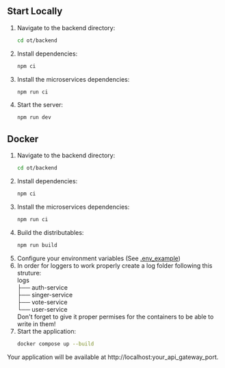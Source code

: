 ## Start Locally

1. Navigate to the backend directory:  
    ```sh
   cd ot/backend
    ```
2. Install dependencies:
    ```sh
    npm ci
    ```
3. Install the microservices dependencies:
    ```sh
    npm run ci
    ```
4. Start the server:
    ```sh
    npm run dev
    ```

## Docker
1. Navigate to the backend directory:  
    ```sh
   cd ot/backend
    ```
2. Install dependencies:
    ```sh
    npm ci
    ```
3. Install the microservices dependencies:
    ```sh
    npm run ci
    ```
4. Build the distributables:
    ```sh
    npm run build
    ```
5. Configure your environment variables (See [.env_example](.env_example))
6. In order for loggers to work properly create a log folder following this struture:<br>
        logs<br>
        ├── auth-service<br>
        ├── singer-service<br>
        ├── vote-service<br>
        └── user-service<br>
Don't forget to give it proper permises for the containers to be able to write in them!
7. Start the application:
    ```sh
    docker compose up --build
    ```
Your application will be available at http://localhost:your_api_gateway_port.
